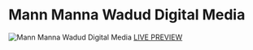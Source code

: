 # Mann Manna Wadud Digital Media

![Mann Manna Wadud Digital Media](/images/bannerwithlogoright.png 'Mann Manna Wadud Digital Media')
[LIVE PREVIEW](https://raw.githack.com/ZameerBashaMirza/MannMannaWadudDigitalMedia/main/index.html)
